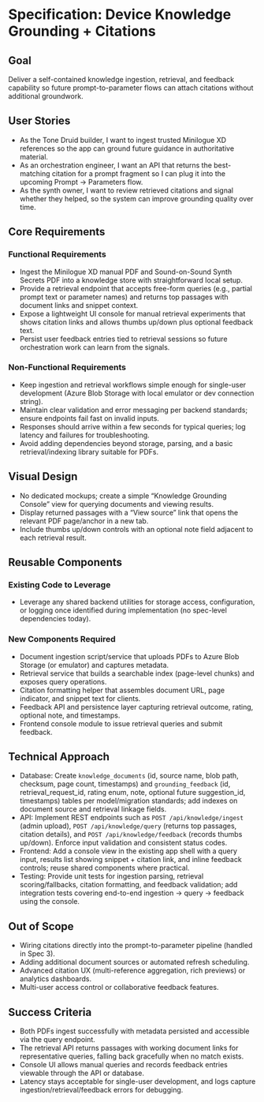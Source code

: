 # Specification: Device Knowledge Grounding + Citations

## Goal
Deliver a self-contained knowledge ingestion, retrieval, and feedback capability so future prompt-to-parameter flows can attach citations without additional groundwork.

## User Stories
- As the Tone Druid builder, I want to ingest trusted Minilogue XD references so the app can ground future guidance in authoritative material.
- As an orchestration engineer, I want an API that returns the best-matching citation for a prompt fragment so I can plug it into the upcoming Prompt → Parameters flow.
- As the synth owner, I want to review retrieved citations and signal whether they helped, so the system can improve grounding quality over time.

## Core Requirements
### Functional Requirements
- Ingest the Minilogue XD manual PDF and Sound-on-Sound Synth Secrets PDF into a knowledge store with straightforward local setup.
- Provide a retrieval endpoint that accepts free-form queries (e.g., partial prompt text or parameter names) and returns top passages with document links and snippet context.
- Expose a lightweight UI console for manual retrieval experiments that shows citation links and allows thumbs up/down plus optional feedback text.
- Persist user feedback entries tied to retrieval sessions so future orchestration work can learn from the signals.

### Non-Functional Requirements
- Keep ingestion and retrieval workflows simple enough for single-user development (Azure Blob Storage with local emulator or dev connection string).
- Maintain clear validation and error messaging per backend standards; ensure endpoints fail fast on invalid inputs.
- Responses should arrive within a few seconds for typical queries; log latency and failures for troubleshooting.
- Avoid adding dependencies beyond storage, parsing, and a basic retrieval/indexing library suitable for PDFs.

## Visual Design
- No dedicated mockups; create a simple “Knowledge Grounding Console” view for querying documents and viewing results.
- Display returned passages with a “View source” link that opens the relevant PDF page/anchor in a new tab.
- Include thumbs up/down controls with an optional note field adjacent to each retrieval result.

## Reusable Components
### Existing Code to Leverage
- Leverage any shared backend utilities for storage access, configuration, or logging once identified during implementation (no spec-level dependencies today).

### New Components Required
- Document ingestion script/service that uploads PDFs to Azure Blob Storage (or emulator) and captures metadata.
- Retrieval service that builds a searchable index (page-level chunks) and exposes query operations.
- Citation formatting helper that assembles document URL, page indicator, and snippet text for clients.
- Feedback API and persistence layer capturing retrieval outcome, rating, optional note, and timestamps.
- Frontend console module to issue retrieval queries and submit feedback.

## Technical Approach
- Database: Create `knowledge_documents` (id, source name, blob path, checksum, page count, timestamps) and `grounding_feedback` (id, retrieval_request_id, rating enum, note, optional future suggestion_id, timestamps) tables per model/migration standards; add indexes on document source and retrieval linkage fields.
- API: Implement REST endpoints such as `POST /api/knowledge/ingest` (admin upload), `POST /api/knowledge/query` (returns top passages, citation details), and `POST /api/knowledge/feedback` (records thumbs up/down). Enforce input validation and consistent status codes.
- Frontend: Add a console view in the existing app shell with a query input, results list showing snippet + citation link, and inline feedback controls; reuse shared components where practical.
- Testing: Provide unit tests for ingestion parsing, retrieval scoring/fallbacks, citation formatting, and feedback validation; add integration tests covering end-to-end ingestion → query → feedback using the console.

## Out of Scope
- Wiring citations directly into the prompt-to-parameter pipeline (handled in Spec 3).
- Adding additional document sources or automated refresh scheduling.
- Advanced citation UX (multi-reference aggregation, rich previews) or analytics dashboards.
- Multi-user access control or collaborative feedback features.

## Success Criteria
- Both PDFs ingest successfully with metadata persisted and accessible via the query endpoint.
- The retrieval API returns passages with working document links for representative queries, falling back gracefully when no match exists.
- Console UI allows manual queries and records feedback entries viewable through the API or database.
- Latency stays acceptable for single-user development, and logs capture ingestion/retrieval/feedback errors for debugging.
